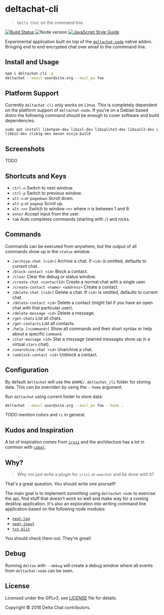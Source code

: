 # deltachat-cli

> `Delta Chat` on the command line.

[![Build Status](https://travis-ci.org/ralphtheninja/deltachat-cli.svg?branch=master)](https://travis-ci.org/ralphtheninja/deltachat-cli)
![Node version](https://img.shields.io/node/v/deltachat-cli.svg)
[![JavaScript Style Guide](https://img.shields.io/badge/code_style-standard-brightgreen.svg)](https://standardjs.com)

Experimental application built on top of the [`deltachat-node`](https://github.com/deltachat/deltachat-node) native addon. Bringing end to end encrypted chat over email to the commmand line.

## Install and Usage

```sh
npm i deltachat-cli -g
deltachat --email user@site.org --mail_pw foo
```

## Platform Support

Currently `deltachat-cli` only works on Linux. This is completely dependent on the platform support of `deltachat-node`. If you're on a Debian based distro the following command should be enough to cover software and build dependencies.

```
sudo apt install libetpan-dev libssl-dev libsqlite3-dev libsasl2-dev \
libbz2-dev zlib1g-dev meson ninja-build
```

## Screenshots

TODO

## Shortcuts and Keys

* `ctrl-n` Switch to next window.
* `ctrl-p` Switch to previous window.
* `alt-n` _or_ `pagedown` Scroll down.
* `alt-p` _or_ `pageup` Scroll up.
* `alt-<n>` Switch to window `<n>` where n is between 1 and 9.
* `enter` Accept input from the user.
* `tab` Auto completes commands (starting with `/`) and nicks.

## Commands

Commands can be executed from anywhere, but the output of all commands show up in the `status` window.

* `/archive-chat [<id>]` Archive a chat. If `<id>` is omitted, defaults to current chat.
* `/block-contact <id>` Block a contact.
* `/clear` Clear the debug or status window.
* `/create-chat <contactId>` Create a normal chat with a single user.
* `/create-contact <name> <address>` Create a contact.
* `/delete-chat [<id>]` Delete a chat. If `<id>` is omitted, defaults to current chat.
* `/delete-contact <id>` Delete a contact (might fail if you have an open chat with that particular user).
* `/delete-message <id>` Delete a message.
* `/get-chats` List all chats.
* `/get-contacts` List all contacts.
* `/help [<command>]` Show all commands and their short syntax or help about a specific `command`.
* `/star-message <id>` Star a message (starred messages show up in a virtual `stars` chat).
* `/unarchive-chat <id>` Unarchive a chat.
* `/unblock-contact <id>` Unblock a contact.

## Configuration

By default `deltachat` will use the `$HOME/.deltachat_cli` folder for storing data. This can be overriden by using the `--home` argument.

Run `deltachat` using current folder to store data:

```sh
deltachat --email user@site.org --mail_pw foo --home .
```

TODO mention colors and `rc` in general.

## Kudos and Inspiration

A lot of inspiration comes from [`irssi`](https://github.com/irssi/irssi) and the architecture has a lot in common with [`cabal`](https://github.com/cabal-club/cabal).

## Why?

> Why not just write a plugin for `irssi` or `weechat` and be done with it?

That's a great question. You should write one yourself!

The main goal is to implement _something_ using `deltachat-node` to exercise the api, find stuff that doesn't work so well and make way for a coming desktop application. It's also an exploration into writing command line application based on the following node modules:

* [`neat-log`](https://github.com/neat-log/neat-log)
* [`neat-input`](https://github.com/mafintosh/neat-input)
* [`txt-blit`](https://github.com/noffle/txt-blit)

You should check them out. They're great!

## Debug

Running `deltax` with `--debug` will create a debug window where all events from `deltachat-node` can be seen.

## License

Licensed under the GPLv3, see [LICENSE](./LICENSE) file for details.

Copyright © 2018 Delta Chat contributors.
